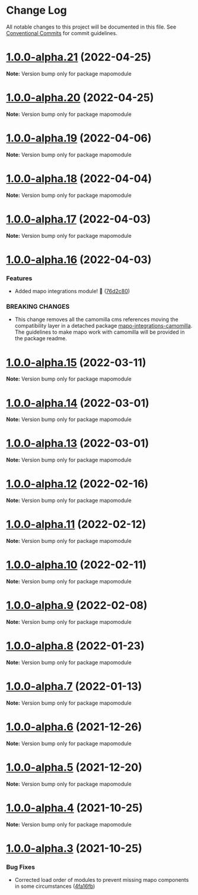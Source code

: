 # Change Log

All notable changes to this project will be documented in this file.
See [Conventional Commits](https://conventionalcommits.org) for commit guidelines.

# [1.0.0-alpha.21](https://github.com/lotrekagency/mapo/compare/v1.0.0-alpha.20...v1.0.0-alpha.21) (2022-04-25)

**Note:** Version bump only for package mapomodule





# [1.0.0-alpha.20](https://github.com/lotrekagency/mapo/compare/v1.0.0-alpha.19...v1.0.0-alpha.20) (2022-04-25)

**Note:** Version bump only for package mapomodule





# [1.0.0-alpha.19](https://github.com/lotrekagency/mapo/compare/v1.0.0-alpha.18...v1.0.0-alpha.19) (2022-04-06)

**Note:** Version bump only for package mapomodule





# [1.0.0-alpha.18](https://github.com/lotrekagency/mapo/compare/v1.0.0-alpha.17...v1.0.0-alpha.18) (2022-04-04)

**Note:** Version bump only for package mapomodule





# [1.0.0-alpha.17](https://github.com/lotrekagency/mapo/compare/v1.0.0-alpha.16...v1.0.0-alpha.17) (2022-04-03)

**Note:** Version bump only for package mapomodule





# [1.0.0-alpha.16](https://github.com/lotrekagency/mapo/compare/v1.0.0-alpha.15...v1.0.0-alpha.16) (2022-04-03)


### Features

* Added mapo integrations module! 🎉 ([76d2c80](https://github.com/lotrekagency/mapo/commit/76d2c805245b4cf49a33696339da52e4c17f4053))


### BREAKING CHANGES

* This change removes all the camomilla cms references moving the compatibility layer in a detached package [mapo-integrations-camomilla](https://github.com/lotrekagency/mapo-integrations-camomilla). The guidelines to make mapo work with camomilla will be provided in the package readme.





# [1.0.0-alpha.15](https://github.com/lotrekagency/mapo/compare/v1.0.0-alpha.14...v1.0.0-alpha.15) (2022-03-11)

**Note:** Version bump only for package mapomodule





# [1.0.0-alpha.14](https://github.com/lotrekagency/mapo/compare/v1.0.0-alpha.13...v1.0.0-alpha.14) (2022-03-01)

**Note:** Version bump only for package mapomodule





# [1.0.0-alpha.13](https://github.com/lotrekagency/mapo/compare/v1.0.0-alpha.12...v1.0.0-alpha.13) (2022-03-01)

**Note:** Version bump only for package mapomodule





# [1.0.0-alpha.12](https://github.com/lotrekagency/mapo/compare/v1.0.0-alpha.11...v1.0.0-alpha.12) (2022-02-16)

**Note:** Version bump only for package mapomodule





# [1.0.0-alpha.11](https://github.com/lotrekagency/mapo/compare/v1.0.0-alpha.10...v1.0.0-alpha.11) (2022-02-12)

**Note:** Version bump only for package mapomodule





# [1.0.0-alpha.10](https://github.com/lotrekagency/mapo/compare/v1.0.0-alpha.9...v1.0.0-alpha.10) (2022-02-11)

**Note:** Version bump only for package mapomodule





# [1.0.0-alpha.9](https://github.com/lotrekagency/mapo/compare/v1.0.0-alpha.8...v1.0.0-alpha.9) (2022-02-08)

**Note:** Version bump only for package mapomodule





# [1.0.0-alpha.8](https://github.com/lotrekagency/mapo/compare/v1.0.0-alpha.7...v1.0.0-alpha.8) (2022-01-23)

**Note:** Version bump only for package mapomodule





# [1.0.0-alpha.7](https://github.com/lotrekagency/mapo/compare/v1.0.0-alpha.6...v1.0.0-alpha.7) (2022-01-13)

**Note:** Version bump only for package mapomodule





# [1.0.0-alpha.6](https://github.com/lotrekagency/mapo/compare/v1.0.0-alpha.5...v1.0.0-alpha.6) (2021-12-26)

**Note:** Version bump only for package mapomodule





# [1.0.0-alpha.5](https://github.com/lotrekagency/mapo/compare/v1.0.0-alpha.4...v1.0.0-alpha.5) (2021-12-20)

**Note:** Version bump only for package mapomodule





# [1.0.0-alpha.4](https://github.com/lotrekagency/mapo/compare/v1.0.0-alpha.3...v1.0.0-alpha.4) (2021-10-25)

**Note:** Version bump only for package mapomodule





# [1.0.0-alpha.3](https://github.com/lotrekagency/mapo/compare/v1.0.0-alpha.2...v1.0.0-alpha.3) (2021-10-25)


### Bug Fixes

* Corrected load order of modules to prevent missing mapo components in some circumstances ([4fa16fb](https://github.com/lotrekagency/mapo/commit/4fa16fb549ee0e6368fe724c8305ffc789d5c2fc))
